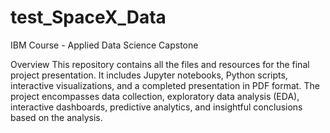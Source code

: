 # test_SpaceX_Data
IBM Course - Applied Data Science Capstone


Overview
This repository contains all the files and resources for the final project presentation. It includes Jupyter notebooks, Python scripts, interactive visualizations, and a completed presentation in PDF format. The project encompasses data collection, exploratory data analysis (EDA), interactive dashboards, predictive analytics, and insightful conclusions based on the analysis.
